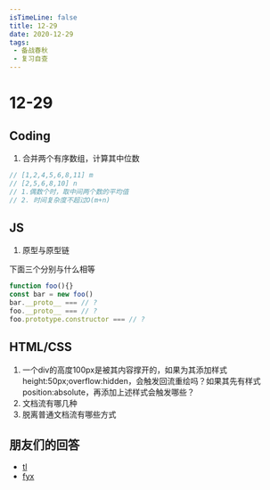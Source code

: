 ```yaml
---
isTimeLine: false
title: 12-29
date: 2020-12-29
tags:
 - 备战春秋
 - 复习自查
---
```

# 12-29

## Coding
1. 合并两个有序数组，计算其中位数

```js
// [1,2,4,5,6,8,11] m
// [2,5,6,8,10] n
// 1.偶数个时，取中间两个数的平均值
// 2. 时间复杂度不超过O(m+n)
```

## JS
1. 原型与原型链

下面三个分别与什么相等
```js
function foo(){}
const bar = new foo()
bar.__proto__ === // ?
foo.__proto__ === // ?
foo.prototype.constructor === // ?
```

## HTML/CSS
1. 一个div的高度100px是被其内容撑开的，如果为其添加样式height:50px;overflow:hidden，会触发回流重绘吗？如果其先有样式position:absolute，再添加上述样式会触发哪些？
2. 文档流有哪几种
3. 脱离普通文档流有哪些方式


## 朋友们的回答
* [tl](https://juejin.cn/post/6912744030019256328)
* [fyx](https://www.cnblogs.com/banshanliang/p/14251850.html)


<comment/>
<tongji/>